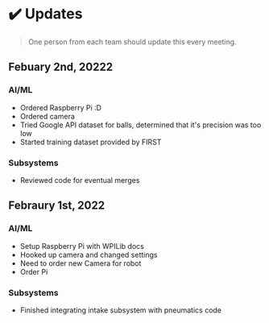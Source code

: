 # ✔️ Updates
> One person from each team should update this every meeting.

## Febuary 2nd, 20222
### AI/ML
 - Ordered Raspberry Pi :D
 - Ordered camera
 - Tried Google API dataset for balls, determined that it's precision was too low 
 - Started training dataset provided by FIRST

### Subsystems
 - Reviewed code for eventual merges

## Febraury 1st, 2022
### AI/ML
- Setup Raspberry Pi with WPILib docs 
- Hooked up camera and changed settings
- Need to order new Camera for robot
- Order Pi

### Subsystems
- Finished integrating intake subsystem with pneumatics code
